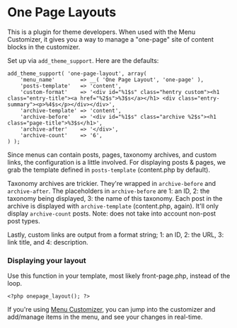 One Page Layouts
================

This is a plugin for theme developers. When used with the Menu Customizer, it gives you a way to manage a "one-page" site of content blocks in the customizer.

Set up via `add_theme_support`. Here are the defaults:

	add_theme_support( 'one-page-layout', array(
		'menu_name'        => __( 'One Page Layout', 'one-page' ),
		'posts-template'   => 'content',
		'custom-format'    => '<div id="%1$s" class="hentry custom"><h1 class="entry-title"><a href="%2$s">%3$s</a></h1> <div class="entry-summary"><p>%4$s</p></div></div>',
		'archive-template' => 'content',
		'archive-before'   => '<div id="%1$s" class="archive %2$s"><h1 class="page-title">%3$s</h1>',
		'archive-after'    => '</div>',
		'archive-count'    => '6',
	) );

Since menus can contain posts, pages, taxonomy archives, and custom links, the configuration is a little involved. For displaying posts & pages, we grab the template defined in `posts-template` (content.php by default).

Taxonomy archives are trickier. They're wrapped in `archive-before` and `archive-after`. The placeholders in `archive-before` are 1: an ID, 2: the taxonomy being displayed, 3: the name of this taxonomy. Each post in the archive is displayed with `archive-template` (content.php, again). It'll only display `archive-count` posts. Note: does not take into account non-post post types.

Lastly, custom links are output from a format string; 1: an ID, 2: the URL, 3: link title, and 4: description.

### Displaying your layout

Use this function in your template, most likely front-page.php, instead of the loop.

	<?php onepage_layout(); ?>

If you're using [Menu Customizer](https://github.com/voldemortensen/menu-customizer), you can jump into the customizer and add/manage items in the menu, and see your changes in real-time.
